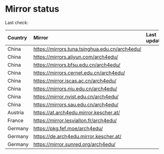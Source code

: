 <script src="./time.js"></script>
# Mirror status
Last check: <script type="text/javascript">localize(1713827925.2786467);</script>

|Country|Mirror|Last update|
|:------|:-----|:----------|
|China|https://mirrors.tuna.tsinghua.edu.cn/arch4edu/|<script type="text/javascript">localize(1713810507);</script>|
|China|https://mirrors.aliyun.com/arch4edu/|<script type="text/javascript">localize(1713767545);</script>|
|China|https://mirrors.bfsu.edu.cn/arch4edu/|<script type="text/javascript">localize(1713767545);</script>|
|China|https://mirrors.cernet.edu.cn/arch4edu/|<script type="text/javascript">localize(1713767545);</script>|
|China|https://mirror.iscas.ac.cn/arch4edu/|<script type="text/javascript">localize(1713767545);</script>|
|China|https://mirrors.nju.edu.cn/arch4edu/|<script type="text/javascript">localize(1713724233);</script>|
|China|https://mirror.nyist.edu.cn/arch4edu/|<script type="text/javascript">localize(1713810507);</script>|
|China|https://mirrors.sau.edu.cn/arch4edu/|<script type="text/javascript">localize(1713810507);</script>|
|Austria|https://at.arch4edu.mirror.kescher.at/|<script type="text/javascript">localize(1713810507);</script>|
|France|https://mirror.lesviallon.fr/arch4edu/|<script type="text/javascript">localize(1713767545);</script>|
|Germany|https://pkg.fef.moe/arch4edu/|<script type="text/javascript">localize(1713810507);</script>|
|Germany|https://de.arch4edu.mirror.kescher.at/|<script type="text/javascript">localize(1713810507);</script>|
|Germany|https://mirror.sunred.org/arch4edu/|<script type="text/javascript">localize(1713810507);</script>|

<script src="./tablefilter/tablefilter.js"></script>
<script src="./table.js"></script>